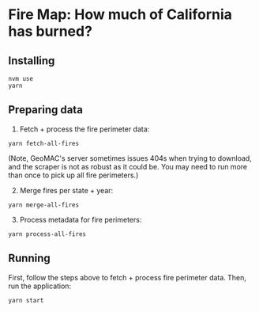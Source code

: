 # Fire Map: How much of California has burned?

## Installing

```
nvm use
yarn
```

## Preparing data

1. Fetch + process the fire perimeter data:

```
yarn fetch-all-fires
```

(Note, GeoMAC's server sometimes issues 404s when trying to download, and the scraper is not as robust as it could be. You may need to run more than once to pick up all fire perimeters.)

2. Merge fires per state + year:

```
yarn merge-all-fires
```

3. Process metadata for fire perimeters:

```
yarn process-all-fires
```

## Running

First, follow the steps above to fetch + process fire perimeter data.
Then, run the application:

```
yarn start
```
